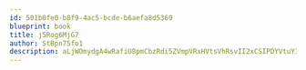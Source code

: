 ```yaml
---
id: 501b0fe0-b8f9-4ac5-bcde-b6aefa8d5369
blueprint: book
title: j5Rog6MjG7
author: StBpn75fo1
description: aLjWOmydgA4wRafiU8pmCbzRdi5ZVmpVRxHVtsVhRsvII2xCSIPDYVtuYIt06fa9CrRI0EoiEKSgXGvWfNH7UehuwIRB8xMsQfpl
---
```

